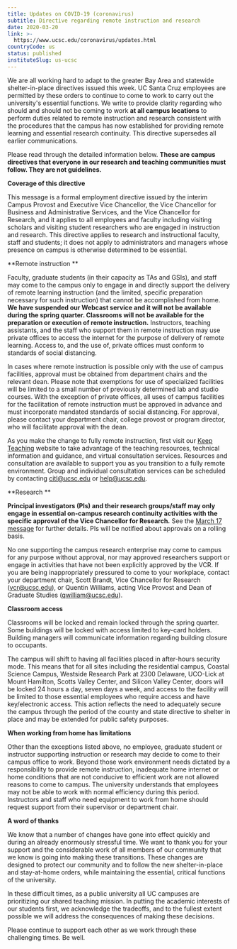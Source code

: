 ```yaml
---
title: Updates on COVID-19 (coronavirus)
subtitle: Directive regarding remote instruction and research
date: 2020-03-20
link: >-
  https://www.ucsc.edu/coronavirus/updates.html
countryCode: us
status: published
instituteSlug: us-ucsc
---
```

We are all working hard to adapt to the greater Bay Area and statewide shelter-in-place directives issued this week. UC Santa Cruz employees are permitted by these orders to continue to come to work to carry out the university's essential functions. We write to provide clarity regarding who should and should not be coming to work **at all campus locations** to perform duties related to remote instruction and research consistent with the procedures that the campus has now established for providing remote learning and essential research continuity. This directive supersedes all earlier communications.

Please read through the detailed information below.  **These are campus directives that everyone in our research and teaching communities must follow. They are not guidelines.**

**Coverage of this directive**

This message is a formal employment directive issued by the interim Campus Provost and Executive Vice Chancellor, the Vice Chancellor for Business and Administrative Services, and the Vice Chancellor for Research, and it applies to all employees and faculty including visiting scholars and visiting student researchers who are engaged in instruction and research. This directive applies to research and instructional faculty, staff and students; it does not apply to administrators and managers whose presence on campus is otherwise determined to be essential. 

**Remote instruction  **

Faculty, graduate students (in their capacity as TAs and GSIs), and staff may come to the campus only to engage in and directly support the delivery of remote learning instruction (and the limited, specific preparation necessary for such instruction) that cannot be accomplished from home. **We have suspended our Webcast service and it will not be available during the spring quarter. Classrooms will not be available for the preparation or execution of remote instruction.** Instructors, teaching assistants, and the staff who support them in remote instruction may use private offices to access the internet for the purpose of delivery of remote learning. Access to, and the use of, private offices must conform to standards of social distancing. 

In cases where remote instruction is possible only with the use of campus facilities, approval must be obtained from department chairs and the relevant dean. Please note that exemptions for use of specialized facilities will be limited to a small number of previously determined lab and studio courses. With the exception of private offices, all uses of campus facilities for the facilitation of remote instruction must be approved in advance and must incorporate mandated standards of social distancing. For approval, please contact your department chair, college provost or program director, who will facilitate approval with the dean. 

As you make the change to fully remote instruction, first visit our [Keep Teaching](https://keepteaching.ucsc.edu/) website to take advantage of the teaching resources, technical information and guidance, and virtual consultation services. Resources and consultation are available to support you as you transition to a fully remote environment. Group and individual consultation services can be scheduled by contacting [citl@ucsc.edu](mailto:citl@ucsc.edu) or [help@ucsc.edu](mailto:help@ucsc.edu). 

**Research  **

**Principal investigators (PIs) and their research groups/staff may only engage in essential on-campus research continuity activities with the specific approval of the Vice Chancellor for Research.** See the [March 17 message](https://news.ucsc.edu/2020/03/temp-cessation-of-non-essential-on-campus-research-operations.html) for further details. PIs will be notified about approvals on a rolling basis. 

No one supporting the campus research enterprise may come to campus for any purpose without approval, nor may approved researchers support or engage in activities that have not been explicitly approved by the VCR. If you are being inappropriately pressured to come to your workplace, contact your department chair, Scott Brandt, Vice Chancellor for Research ([vcr@ucsc.edu](mailto:vcr@ucsc.edu)), or Quentin Williams, acting Vice Provost and Dean of Graduate Studies ([qwilliam@ucsc.edu](mailto:qwilliam@ucsc.edu)). 

**Classroom access**

Classrooms will be locked and remain locked through the spring quarter. Some buildings will be locked with access limited to key-card holders. Building managers will communicate information regarding building closure to occupants.

The campus will shift to having all facilities placed in after-hours security mode. This means that for all sites including the residential campus, Coastal Science Campus, Westside Research Park at 2300 Delaware, UCO-Lick at Mount Hamilton, Scotts Valley Center, and Silicon Valley Center, doors will be locked 24 hours a day, seven days a week, and access to the facility will be limited to those essential employees who require access and have key/electronic access. This action reflects the need to adequately secure the campus through the period of the county and state directive to shelter in place and may be extended for public safety purposes. 

**When working from home has limitations**

Other than the exceptions listed above, no employee, graduate student or instructor supporting instruction or research may decide to come to their campus office to work. Beyond those work environment needs dictated by a responsibility to provide remote instruction, inadequate home internet or home conditions that are not conducive to efficient work are not allowed reasons to come to campus. The university understands that employees may not be able to work with normal efficiency during this period. Instructors and staff who need equipment to work from home should request support from their supervisor or department chair. 

**A word of thanks**

We know that a number of changes have gone into effect quickly and during an already enormously stressful time. We want to thank you for your support and the considerable work of all members of our community that we know is going into making these transitions. These changes are designed to protect our community and to follow the new shelter-in-place and stay-at-home orders, while maintaining the essential, critical functions of the university. 

In these difficult times, as a public university all UC campuses are prioritizing our shared teaching mission. In putting the academic interests of our students first, we acknowledge the tradeoffs, and to the fullest extent possible we will address the consequences of making these decisions. 

Please continue to support each other as we work through these challenging times. Be well.
